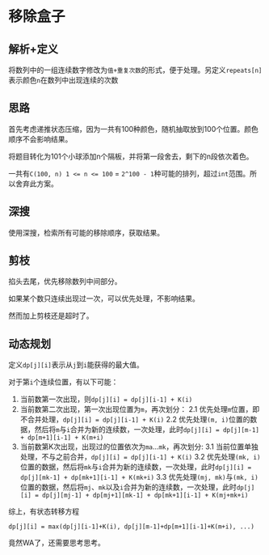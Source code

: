 # 移除盒子

## 解析+定义

将数列中的一组连续数字修改为`值+重复次数`的形式，便于处理。另定义`repeats[n]`表示颜色`n`在数列中出现连续的次数

## 思路

首先考虑递推状态压缩，因为一共有100种颜色，随机抽取放到100个位置。颜色顺序不会影响结果。

将题目转化为101个小球添加n个隔板，并将第一段舍去，剩下的n段依次着色。

一共有`C(100, n) 1 <= n <= 100` = `2^100 - 1`种可能的排列，超过`int`范围。所以舍弃此方案。 

## 深搜

使用深搜，检索所有可能的移除顺序，获取结果。

## 剪枝

掐头去尾，优先移除数列中间部分。

如果某个数只连续出现过一次，可以优先处理，不影响结果。

然而加上剪枝还是超时了。 

## 动态规划

定义`dp[j][i]`表示从`j`到`i`能获得的最大值。

对于第`i`个连续位置，有以下可能：
1. 当前数第一次出现，则`dp[j][i] = dp[j][i-1] + K(i)`
2. 当前数第二次出现，第一次出现位置为`m`，再次划分：
2.1 优先处理`m`位置，即不合并处理，`dp[j][i] = dp[j][i-1] + K(i)`
2.2 优先处理`(m, i)`位置的数据，然后将`m`与`i`合并为新的连续数，一次处理，此时`dp[j][i] = dp[j][m-1] + dp[m+1][i-1] + K(m+i)`
3. 当前数第K次出现，出现过的位置依次为`ma`...`mk`，再次划分:
3.1 当前位置单独处理，不与之前合并，`dp[j][i] = dp[j][i-1] + K(i)`
3.2 优先处理`(mk, i)`位置的数据，然后将`mk`与`i`合并为新的连续数，一次处理，此时`dp[j][i] = dp[j][mk-1] + dp[mk+1][i-1] + K(mk+i)`
3.3 优先处理`(mj, mk)`与`(mk, i)`位置的数据，然后将`mj`、`mk`以及`i`合并为新的连续数，一次处理，此时`dp[j][i] = dp[j][mj-1] + dp[mj+1][mk-1] + dp[mk+1][i-1] + K(mj+mk+i)`

综上，有状态转移方程

`dp[j][i] = max(dp[j][i-1]+K(i), dp[j][m-1]+dp[m+1][i-1]+K(m+i), ...)`

竟然WA了，还需要思考思考。